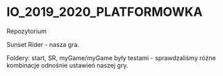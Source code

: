 # IO_2019_2020_PLATFORMOWKA
Repozytorium

Sunset Rider - nasza gra.

Foldery: start, SR, myGame/myGame były testami - sprawdzaliśmy różne kombinacje odnośnie ustawień naszej gry.
